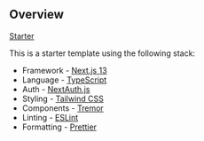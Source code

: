 
## Overview

[Starter](https://github.com/vercel/nextjs-planetscale-nextauth-tailwindcss-template)

This is a starter template using the following stack:

- Framework - [Next.js 13](https://nextjs.org/13)
- Language - [TypeScript](https://www.typescriptlang.org)
- Auth - [NextAuth.js](https://next-auth.js.org)
- Styling - [Tailwind CSS](https://tailwindcss.com)
- Components - [Tremor](https://www.tremor.so)
- Linting - [ESLint](https://eslint.org)
- Formatting - [Prettier](https://prettier.io)
